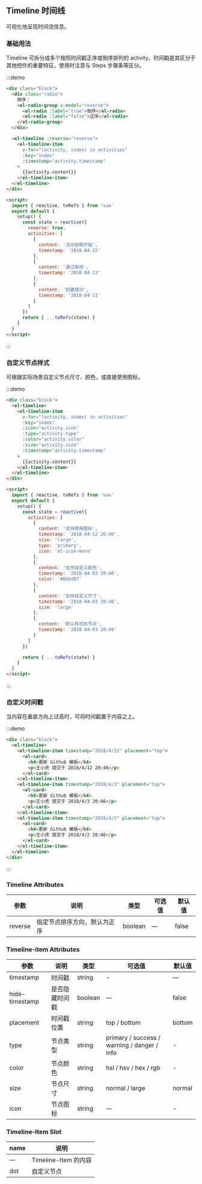 ## Timeline 时间线

可视化地呈现时间流信息。

### 基础用法

Timeline 可拆分成多个按照时间戳正序或倒序排列的 activity，时间戳是其区分于其他控件的重要特征，使⽤时注意与 Steps 步骤条等区分。

:::demo

```html
<div class="block">
  <div class="radio">
    排序：
    <el-radio-group v-model="reverse">
      <el-radio :label="true">倒序</el-radio>
      <el-radio :label="false">正序</el-radio>
    </el-radio-group>
  </div>

  <el-timeline :reverse="reverse">
    <el-timeline-item
      v-for="(activity, index) in activities"
      :key="index"
      :timestamp="activity.timestamp"
    >
      {{activity.content}}
    </el-timeline-item>
  </el-timeline>
</div>

<script>
  import { reactive, toRefs } from 'vue'
  export default {
    setup() {
      const state = reactive({
        reverse: true,
        activities: [
          {
            content: '活动按期开始',
            timestamp: '2018-04-15'
          },
          {
            content: '通过审核',
            timestamp: '2018-04-13'
          },
          {
            content: '创建成功',
            timestamp: '2018-04-11'
          }
        ]
      })
      return { ...toRefs(state) }
    }
  }
</script>
```

:::

### ⾃定义节点样式

可根据实际场景⾃定义节点尺⼨、颜⾊，或直接使⽤图标。

:::demo

```html
<div class="block">
  <el-timeline>
    <el-timeline-item
      v-for="(activity, index) in activities"
      :key="index"
      :icon="activity.icon"
      :type="activity.type"
      :color="activity.color"
      :size="activity.size"
      :timestamp="activity.timestamp"
    >
      {{activity.content}}
    </el-timeline-item>
  </el-timeline>
</div>

<script>
  import { reactive, toRefs } from 'vue'
  export default {
    setup() {
      const state = reactive({
        activities: [
          {
            content: '支持使用图标',
            timestamp: '2018-04-12 20:46',
            size: 'large',
            type: 'primary',
            icon: 'el-icon-more'
          },
          {
            content: '支持自定义颜色',
            timestamp: '2018-04-03 20:46',
            color: '#0bbd87'
          },
          {
            content: '支持自定义尺寸',
            timestamp: '2018-04-03 20:46',
            size: 'large'
          },
          {
            content: '默认样式的节点',
            timestamp: '2018-04-03 20:46'
          }
        ]
      })

      return { ...toRefs(state) }
    }
  }
</script>
```

:::

### ⾃定义时间戳

当内容在垂直⽅向上过⾼时，可将时间戳置于内容之上。

:::demo

```html
<div class="block">
  <el-timeline>
    <el-timeline-item timestamp="2018/4/12" placement="top">
      <el-card>
        <h4>更新 Github 模板</h4>
        <p>王小虎 提交于 2018/4/12 20:46</p>
      </el-card>
    </el-timeline-item>
    <el-timeline-item timestamp="2018/4/3" placement="top">
      <el-card>
        <h4>更新 Github 模板</h4>
        <p>王小虎 提交于 2018/4/3 20:46</p>
      </el-card>
    </el-timeline-item>
    <el-timeline-item timestamp="2018/4/2" placement="top">
      <el-card>
        <h4>更新 Github 模板</h4>
        <p>王小虎 提交于 2018/4/2 20:46</p>
      </el-card>
    </el-timeline-item>
  </el-timeline>
</div>
```

:::

### Timeline Attributes

| 参数    | 说明                         | 类型    | 可选值 | 默认值 |
| ------- | ---------------------------- | ------- | ------ | ------ |
| reverse | 指定节点排序方向，默认为正序 | boolean | —      | false  |

### Timeline-item Attributes

| 参数           | 说明           | 类型    | 可选值                                      | 默认值 |
| -------------- | -------------- | ------- | ------------------------------------------- | ------ |
| timestamp      | 时间戳         | string  | -                                           | —      |
| hide-timestamp | 是否隐藏时间戳 | boolean | —                                           | false  |
| placement      | 时间戳位置     | string  | top / bottom                                | bottom |
| type           | 节点类型       | string  | primary / success / warning / danger / info | -      |
| color          | 节点颜色       | string  | hsl / hsv / hex / rgb                       | -      |
| size           | 节点尺寸       | string  | normal / large                              | normal |
| icon           | 节点图标       | string  | —                                           | -      |

### Timeline-Item Slot

| name | 说明                 |
| ---- | -------------------- |
| —    | Timeline-Item 的内容 |
| dot  | 自定义节点           |
